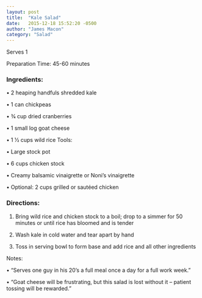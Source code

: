 ```yaml
---
layout: post
title:  "Kale Salad"
date:   2015-12-18 15:52:20 -0500
author: "James Macon"
category: "Salad"
---
```

Serves 1

Preparation Time: 45-60 minutes

### Ingredients:

• 2 heaping handfuls shredded kale

• 1 can chickpeas

• 3⁄4 cup dried cranberries

• 1 small log goat cheese

• 1 1⁄2 cups wild rice Tools:

• Large stock pot

• 6 cups chicken stock

• Creamy balsamic vinaigrette or Noni’s vinaigrette

• Optional: 2 cups grilled or sautéed chicken

### Directions:

1. Bring wild rice and chicken stock to a boil; drop to a simmer for 50 minutes or until rice has bloomed and is tender

2. Wash kale in cold water and tear apart by hand

3. Toss in serving bowl to form base and add rice and all other ingredients

Notes:

• “Serves one guy in his 20’s a full meal once a day for a full work week.”

• “Goat cheese will be frustrating, but this salad is lost without it – patient tossing will be rewarded.”